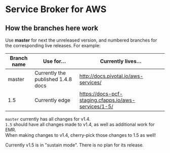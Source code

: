 # Service Broker for AWS

## How the branches here work

Use **master** for next the unreleased version, and numbered branches for the corresponding live releases. For example:

| Branch name | Use for… | Currently lives…
|-------------| ------| ------|
| master      | Currently the published 1.4.8 docs | http://docs.pivotal.io/aws-services/ |
| 1.5         | Currently edge | https://docs-pcf-staging.cfapps.io/aws-services/1-5/ |

`master` currently has all changes for v1.4.<br>
`1.5` should have all changes made to v1.4, as well as additional work for EMR.<br>
When making changes to v1.4, cherry-pick those changes to 1.5 as well!

Currently v1.5 is in "sustain mode". There is no plan for its release.

